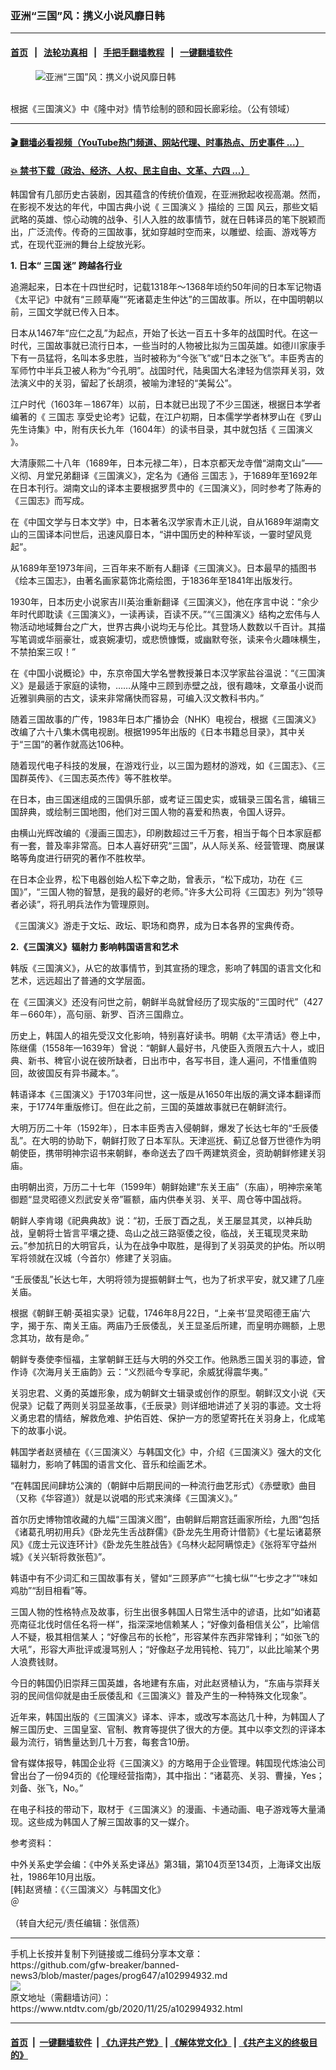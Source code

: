### 亚洲“三国”风：携义小说风靡日韩
------------------------

#### [首页](https://github.com/gfw-breaker/banned-news3/blob/master/README.md) &nbsp;&nbsp;|&nbsp;&nbsp; [法轮功真相](https://github.com/begood0513/basic/blob/master/README.md)  &nbsp;&nbsp;|&nbsp;&nbsp; [手把手翻墙教程](https://github.com/gfw-breaker/guides/wiki)  &nbsp;&nbsp;|&nbsp;&nbsp; [一键翻墙软件](https://github.com/gfw-breaker/nogfw/blob/master/README.md)  



<div><div class="featured_image">
 <figure>
  <img alt="亚洲“三国”风：携义小说风靡日韩" src="https://i.ntdtv.com/assets/uploads/2020/11/2020-11-25_131045-800x450.jpg"/>
 </figure><br/>
 <span class="caption">
  根据《三国演义》中《隆中对》情节绘制的颐和园长廊彩绘。（公有领域）
 </span>
</div>
</div><hr/>

#### [ 🎬  翻墙必看视频（YouTube热门频道、网站代理、时事热点、历史事件 ...）](https://github.com/gfw-breaker/links/blob/master/banned.md)

#### [ 💥  禁书下载（政治、经济、人权、民主自由、文革、六四 ...）](https://github.com/gfw-breaker/books/blob/master/README.md)

<div><div class="post_content" itemprop="articleBody">
 <p>
  韩国曾有几部历史古装剧，因其蕴含的传统价值观，在亚洲掀起收视高潮。然而，在影视不发达的年代，中国古典小说《
  <ok href="https://www.ntdtv.com/gb/三国演义.htm">
   三国演义
  </ok>
  》描绘的
  <ok href="https://www.ntdtv.com/gb/三国.htm">
   三国
  </ok>
  风云，那些文韬武略的英雄、惊心动魄的战争、引人入胜的故事情节，就在日韩译员的笔下脱颖而出，广泛流传。传奇的三国故事，犹如穿越时空而来，以雕塑、绘画、游戏等方式，在现代亚洲的舞台上绽放光彩。
 </p>
 <p>
  <strong>
   1. 日本“
   <ok href="https://www.ntdtv.com/gb/三国.htm">
    三国
   </ok>
   迷” 跨越各行业
  </strong>
 </p>
 <p>
  追溯起来，日本在十四世纪时，记载1318年～1368年顷约50年间的日本军记物语《太平记》中就有“三顾草庵”“死诸葛走生仲达”的三国故事。所以，在中国明朝以前，三国文学就已传入日本。
 </p>
 <p>
  日本从1467年“应仁之乱”为起点，开始了长达一百五十多年的战国时代。在这一时代，三国故事就已流行日本，一些当时的人物被比拟为三国英雄。如德川家康手下有一员猛将，名叫本多忠胜，当时被称为“今张飞”或“日本之张飞”。丰臣秀吉的军师竹中半兵卫被人称为“今孔明”。战国时代，陆奥国大名津轻为信崇拜关羽，效法演义中的关羽，留起了长胡须，被喻为津轻的“美髯公”。
 </p>
 <p>
  江户时代（1603年－1867年）以前，日本就已出现了不少三国迷，根据日本学者编著的《
  <ok href="https://www.ntdtv.com/gb/三国志.htm">
   三国志
  </ok>
  享受史论考》记载，在江户初期，日本儒学学者林罗山在《罗山先生诗集》中，附有庆长九年（1604年）的读书目录，其中就包括《
  <ok href="https://www.ntdtv.com/gb/三国演义.htm">
   三国演义
  </ok>
  》。
 </p>
 <p>
  大清康熙二十八年（1689年，日本元禄二年），日本京都天龙寺僧“湖南文山”——义彻、月堂兄弟翻译《三国演义》，定名为《通俗
  <ok href="https://www.ntdtv.com/gb/三国志.htm">
   三国志
  </ok>
  》，于1689年至1692年在日本刊行。湖南文山的译本主要根据罗贯中的《三国演义》，同时参考了陈寿的《三国志》而写成。
 </p>
 <p>
  在《中国文学与日本文学》中，日本著名汉学家青木正儿说，自从1689年湖南文山的三国译本问世后，迅速风靡日本，“讲中国历史的种种军谈，一霎时望风竞起”。
 </p>
 <p>
  从1689年至1973年间，三百年来不断有人翻译《三国演义》。日本最早的插图书《绘本三国志》，由著名画家葛饰北斋绘图，于1836年至1841年出版发行。
 </p>
 <p>
  1930年，日本历史小说家吉川英治重新翻译《三国演义》，他在序言中说：“余少年时代即耽读《三国演义》，一读再读，百读不厌。”“《三国演义》结构之宏伟与人物活动地域舞台之广大，世界古典小说均无与伦比。其登场人数数以千百计。其描写笔调或华丽豪壮，或哀婉凄切，或悲愤慷慨，或幽默夸张，读来令火趣味横生，不禁拍案三叹！”
 </p>
 <p>
  在《中国小说概论》中，东京帝国大学名誉教授兼日本汉学家盐谷温说：“《三国演义》是最适于家庭的读物，……从隆中三顾到赤壁之战，很有趣味，文章虽小说而近雅驯典丽的古文，读来非常痛快而容易，可编入汉文教科书内。”
 </p>
 <p>
  随着三国故事的广传，1983年日本广播协会（NHK）电视台，根据《三国演义》改编了六十八集木偶电视剧。根据1995年出版的《日本书籍总目录》，其中关于“三国”的著作就高达106种。
 </p>
 <p>
  随着现代电子科技的发展，在游戏行业，以三国为题材的游戏，如《三国志》、《三国群英传》、《三国志英杰传》等不胜枚举。
 </p>
 <p>
  在日本，由三国迷组成的三国俱乐部，或考证三国史实，或辑录三国名言，编辑三国辞典，或绘制三国地图，他们对三国人物的喜爱和热衷，令国人讶异。
 </p>
 <p>
  由横山光辉改编的《漫画三国志》，印刷数超过三千万套，相当于每个日本家庭都有一套，普及率非常高。日本人喜好研究“三国”，从人际关系、经营管理、商展谋略等角度进行研究的著作不胜枚举。
 </p>
 <p>
  在日本企业界，松下电器创始人松下幸之助，曾表示，“松下成功，功在《三国》”，“三国人物的智慧，是我的最好的老师。”许多大公司将《三国志》列为“领导者必读”，将孔明兵法作为管理原则。
 </p>
 <p>
  《三国演义》游走于文坛、政坛、职场和商界，成为日本各界的宝典传奇。
 </p>
 <p>
  <strong>
   2.《三国演义》辐射力 影响韩国语言和艺术
  </strong>
 </p>
 <p>
  韩版《三国演义》，从它的故事情节，到其宣扬的理念，影响了韩国的语言文化和艺术，远远超出了普通的文学层面。
 </p>
 <p>
  在《三国演义》还没有问世之前，朝鲜半岛就曾经历了现实版的“三国时代”（427年－660年），高句丽、新罗、百济三国鼎立。
 </p>
 <p>
  历史上，韩国人的祖先受汉文化影响，特别喜好读书。明朝《太平清话》卷上中，陈继儒（1558年—1639年）曾说：“朝鲜人最好书，凡使臣入贡限五六十人，或旧典、新书、稗官小说在彼所缺者，日出市中，各写书目，逢人遍问，不惜重值购回，故彼国反有异书藏本。”。
 </p>
 <p>
  韩语译本《三国演义》于1703年问世，这一版是从1650年出版的满文译本翻译而来，于1774年重版修订。但在此之前，三国的英雄故事就已在朝鲜流行。
 </p>
 <p>
  大明万历二十年（1592年），日本丰臣秀吉入侵朝鲜，爆发了长达七年的“壬辰倭乱”。在大明的协助下，朝鲜打败了日本军队。天津巡抚、蓟辽总督万世德作为明朝使臣，携带明神宗诏书来朝鲜，奉命送去了四千两建筑资金，资助朝鲜修建关羽庙。
 </p>
 <p>
  由明朝出资，万历二十七年（1599年）朝鲜始建“东关王庙”（东庙），明神宗亲笔御题“显灵昭德义烈武安关帝”匾额，庙内供奉关羽、关平、周仓等中国战将。
 </p>
 <p>
  朝鲜人李肯翊《祀典典故》说：“初，壬辰丁酉之乱，关王屡显其灵，以神兵助战，皇朝将士皆言平壤之捷、岛山之战三路驱倭之役，临战，关王辄现灵来助云。”参加抗日的大明官兵，认为在战争中取胜，是得到了关羽英灵的护佑。所以明军将领就在汉城（今首尔）修建了关羽庙。
 </p>
 <p>
  “壬辰倭乱”长达七年，大明将领为提振朝鲜士气，也为了祈求平安，就又建了几座关庙。
 </p>
 <p>
  根据《朝鲜王朝‧英祖实录》记载，1746年8月22日，“上亲书‘显灵昭德王庙’六字，揭于东、南关王庙。两庙乃壬辰倭乱，关王显圣后所建，而皇明亦赐额，上思念其功，故有是命。”
 </p>
 <p>
  朝鲜专奏使李恒福，主掌朝鲜王廷与大明的外交工作。他熟悉三国关羽的事迹，曾作诗《次海月关王庙韵》云：“义烈祗今专享祀，余威犹得震华夷。”
 </p>
 <p>
  关羽忠君、义勇的英雄形象，成为朝鲜文士辑录或创作的原型。朝鲜汉文小说《天倪录》记载了两则关羽显圣故事，《壬辰录》则详细地讲述了关羽的事迹。文士将义勇忠君的情结，解救危难、护佑百姓、保护一方的愿望寄托在关羽身上，化成笔下的故事小说。
 </p>
 <p>
  韩国学者赵贤植在《〈三国演义〉与韩国文化》中，介绍《三国演义》强大的文化辐射力，影响了韩国的语言文化、音乐和绘画艺术。
 </p>
 <p>
  “在韩国民间肆坊公演的（朝鲜中后期民间的一种流行曲艺形式）《赤壁歌》曲目（又称《华容道》）就是以说唱的形式来演绎《三国演义》。”
 </p>
 <p>
  首尔历史博物馆收藏的九幅“三国演义图”，由朝鲜后期宫廷画家所绘，九图“包括《诸葛孔明初用兵》《卧龙先生舌战群儒》《卧龙先生用奇计借箭》《七星坛诸葛祭风》《庞士元议连环计》《卧龙先生胜战告》《乌林火起阿瞒惊走》《张将军守益州城》《关兴斩将救张苞》”。
 </p>
 <p>
  韩语中有不少词汇和三国故事有关，譬如“三顾茅庐”“七擒七纵”“七步之才”“味如鸡肋”“刮目相看”等。
 </p>
 <p>
  三国人物的性格特点及故事，衍生出很多韩国人日常生活中的谚语，比如“如诸葛亮南征北伐时信任名将一样”，指深深地信赖某人；“好像刘备相信关公”，比喻信人不疑，极其相信某人；“好像吕布的长枪”，形容某件东西非常锋利；“如张飞的大吼”，形容大声批评或漫骂别人；“好像赵子龙用钝枪、钝刀”，以此比喻某个男人浪费钱财。
 </p>
 <p>
  今日的韩国仍旧崇拜三国英雄，各地建有东庙，对此赵贤植认为，“东庙与崇拜关羽的民间信仰就是由壬辰倭乱和《三国演义》普及产生的一种特殊文化现象”。
 </p>
 <p>
  近年来，韩国出版的《三国演义》译本、评本，或改写本高达几十种，为韩国人了解三国历史、三国皇室、官制、教育等提供了很大的方便。其中以李文烈的评译本最为流行，销售量达到几十万套，每套含10册。
 </p>
 <p>
  曾有媒体报导，韩国企业将《三国演义》的方略用于企业管理。韩国现代炼油公司曾出台了一份94页的《伦理经营指南》，其中指出：“诸葛亮、关羽、曹操，Yes；刘备、张飞，No。”
 </p>
 <p>
  在电子科技的带动下，取材于《三国演义》的漫画、卡通动画、电子游戏等大量涌现。这些成为韩国人了解三国故事的又一媒介。
 </p>
 <p>
  参考资料：
 </p>
 <p>
  中外关系史学会编：《中外关系史译丛》第3辑，第104页至134页，上海译文出版社，1986年10月出版。
  <br/>
  [韩]赵贤植：《〈三国演义〉与韩国文化》
  <br/>
  ＠
 </p>
 <p>
  （转自大纪元/责任编辑：张信燕）
 </p>
 <div class="single_ad">
 </div>
</div>
</div>
<hr/>
手机上长按并复制下列链接或二维码分享本文章：<br/>
https://github.com/gfw-breaker/banned-news3/blob/master/pages/prog647/a102994932.md <br/>
<a href='https://github.com/gfw-breaker/banned-news3/blob/master/pages/prog647/a102994932.md'><img src='https://github.com/gfw-breaker/banned-news3/blob/master/pages/prog647/a102994932.md.png'/></a> <br/>
原文地址（需翻墙访问）：https://www.ntdtv.com/gb/2020/11/25/a102994932.html


------------------------
#### [首页](https://github.com/gfw-breaker/banned-news3/blob/master/README.md) &nbsp;|&nbsp; [一键翻墙软件](https://github.com/gfw-breaker/nogfw/blob/master/README.md) &nbsp;| [《九评共产党》](https://github.com/gfw-breaker/9ping.md/blob/master/README.md#九评之一评共产党是什么) | [《解体党文化》](https://github.com/gfw-breaker/jtdwh.md/blob/master/README.md) | [《共产主义的终极目的》](https://github.com/gfw-breaker/gczydzjmd.md/blob/master/README.md)


<img src='http://gfw-breaker.win/banned-news3/pages/prog647/a102994932.md' width='0px' height='0px'/>